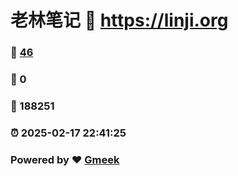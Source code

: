 # 老林笔记 :link: https://linji.org 
### :page_facing_up: [46](https://linji.org/tag.html) 
### :speech_balloon: 0 
### :hibiscus: 188251 
### :alarm_clock: 2025-02-17 22:41:25 
### Powered by :heart: [Gmeek](https://github.com/Meekdai/Gmeek)
